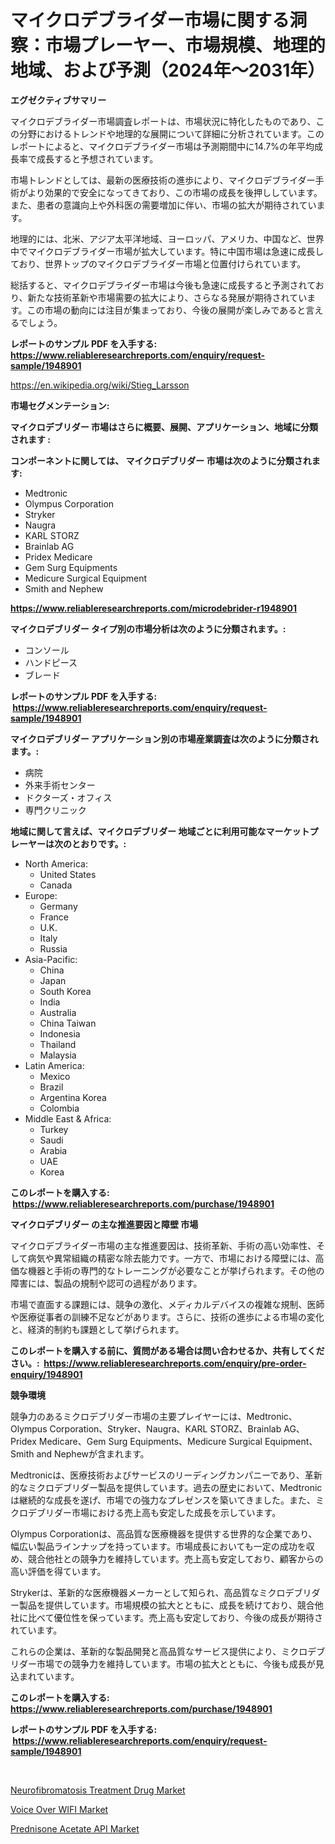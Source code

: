 <p><h1>マイクロデブライダー市場に関する洞察：市場プレーヤー、市場規模、地理的地域、および予測（2024年〜2031年）</h1></p><p><strong>エグゼクティブサマリー</strong></p>
<p><p>マイクロデブライダー市場調査レポートは、市場状況に特化したものであり、この分野におけるトレンドや地理的な展開について詳細に分析されています。このレポートによると、マイクロデブライダー市場は予測期間中に14.7%の年平均成長率で成長すると予想されています。</p><p>市場トレンドとしては、最新の医療技術の進歩により、マイクロデブライダー手術がより効果的で安全になってきており、この市場の成長を後押ししています。また、患者の意識向上や外科医の需要増加に伴い、市場の拡大が期待されています。</p><p>地理的には、北米、アジア太平洋地域、ヨーロッパ、アメリカ、中国など、世界中でマイクロデブライダー市場が拡大しています。特に中国市場は急速に成長しており、世界トップのマイクロデブライダー市場と位置付けられています。</p><p>総括すると、マイクロデブライダー市場は今後も急速に成長すると予測されており、新たな技術革新や市場需要の拡大により、さらなる発展が期待されています。この市場の動向には注目が集まっており、今後の展開が楽しみであると言えるでしょう。</p></p>
<p><strong>レポートのサンプル PDF を入手する: <a href="https://www.reliableresearchreports.com/enquiry/request-sample/1948901">https://www.reliableresearchreports.com/enquiry/request-sample/1948901</a></strong></p>
<p><a href="https://en.wikipedia.org/wiki/Stieg_Larsson">https://en.wikipedia.org/wiki/Stieg_Larsson</a></p>
<p><strong>市場セグメンテーション:</strong></p>
<p><strong> マイクロデブリダー 市場はさらに概要、展開、アプリケーション、地域に分類されます :</strong></p>
<p><strong>コンポーネントに関しては、 マイクロデブリダー 市場は次のように分類されます: &nbsp;</strong></p>
<p><ul><li>Medtronic</li><li>Olympus Corporation</li><li>Stryker</li><li>Naugra</li><li>KARL STORZ</li><li>Brainlab AG</li><li>Pridex Medicare</li><li>Gem Surg Equipments</li><li>Medicure Surgical Equipment</li><li>Smith and Nephew</li></ul></p>
<p><strong><a href="https://www.reliableresearchreports.com/microdebrider-r1948901">https://www.reliableresearchreports.com/microdebrider-r1948901</a></strong></p>
<p><strong> マイクロデブリダー タイプ別の市場分析は次のように分類されます。:</strong></p>
<p><ul><li>コンソール</li><li>ハンドピース</li><li>ブレード</li></ul></p>
<p><strong>レポートのサンプル PDF を入手する: &nbsp;<a href="https://www.reliableresearchreports.com/enquiry/request-sample/1948901">https://www.reliableresearchreports.com/enquiry/request-sample/1948901</a></strong></p>
<p><strong> マイクロデブリダー アプリケーション別の市場産業調査は次のように分類されます。:</strong></p>
<p><ul><li>病院</li><li>外来手術センター</li><li>ドクターズ・オフィス</li><li>専門クリニック</li></ul></p>
<p><strong>地域に関して言えば、マイクロデブリダー 地域ごとに利用可能なマーケットプレーヤーは次のとおりです。:</strong></p>
<p><ul>
    <li>
        North America:
        <ul>
            <li>United States</li>
            <li>Canada</li>
        </ul>
    </li>
    <li>
        Europe:
        <ul>
            <li>Germany</li>
            <li>France</li>
            <li>U.K.</li>
            <li>Italy</li>
            <li>Russia</li>
        </ul>
    </li>
    <li>
        Asia-Pacific:
        <ul>
            <li>China</li>
            <li>Japan</li>
            <li>South Korea</li>
            <li>India</li>
            <li>Australia</li>
            <li>China Taiwan</li>
            <li>Indonesia</li>
            <li>Thailand</li>
            <li>Malaysia</li>
        </ul>
    </li>
    <li>
        Latin America:
        <ul>
            <li>Mexico</li>
            <li>Brazil</li>
            <li>Argentina Korea</li>
            <li>Colombia</li>
        </ul>
    </li>
    <li>
        Middle East & Africa:
        <ul>
            <li>Turkey</li>
            <li>Saudi</li>
            <li>Arabia</li>
            <li>UAE</li>
            <li>Korea</li>
        </ul>
    </li>
    </ul></p>
<p><strong>このレポートを購入する: &nbsp;<a href="https://www.reliableresearchreports.com/purchase/1948901">https://www.reliableresearchreports.com/purchase/1948901</a></strong></p>
<p><strong>マイクロデブリダー の主な推進要因と障壁 市場</strong></p>
<p><p>マイクロデブライダー市場の主な推進要因は、技術革新、手術の高い効率性、そして病気や異常組織の精密な除去能力です。一方で、市場における障壁には、高価な機器と手術の専門的なトレーニングが必要なことが挙げられます。その他の障害には、製品の規制や認可の過程があります。</p><p>市場で直面する課題には、競争の激化、メディカルデバイスの複雑な規制、医師や医療従事者の訓練不足などがあります。さらに、技術の進歩による市場の変化と、経済的制約も課題として挙げられます。</p></p>
<p><strong>このレポートを購入する前に、質問がある場合は問い合わせるか、共有してください。:&nbsp; <a href="https://www.reliableresearchreports.com/enquiry/pre-order-enquiry/1948901">https://www.reliableresearchreports.com/enquiry/pre-order-enquiry/1948901</a></strong></p>
<p><strong>競争環境</strong></p>
<p><p>競争力のあるミクロデブリダー市場の主要プレイヤーには、Medtronic、Olympus Corporation、Stryker、Naugra、KARL STORZ、Brainlab AG、Pridex Medicare、Gem Surg Equipments、Medicure Surgical Equipment、Smith and Nephewが含まれます。</p><p>Medtronicは、医療技術およびサービスのリーディングカンパニーであり、革新的なミクロデブリダー製品を提供しています。過去の歴史において、Medtronicは継続的な成長を遂げ、市場での強力なプレゼンスを築いてきました。また、ミクロデブリダー市場における売上高も安定した成長を示しています。</p><p>Olympus Corporationは、高品質な医療機器を提供する世界的な企業であり、幅広い製品ラインナップを持っています。市場成長においても一定の成功を収め、競合他社との競争力を維持しています。売上高も安定しており、顧客からの高い評価を得ています。</p><p>Strykerは、革新的な医療機器メーカーとして知られ、高品質なミクロデブリダー製品を提供しています。市場規模の拡大とともに、成長を続けており、競合他社に比べて優位性を保っています。売上高も安定しており、今後の成長が期待されています。</p><p>これらの企業は、革新的な製品開発と高品質なサービス提供により、ミクロデブリダー市場での競争力を維持しています。市場の拡大とともに、今後も成長が見込まれています。</p></p>
<p><strong>このレポートを購入する: &nbsp; <a href="https://www.reliableresearchreports.com/purchase/1948901">https://www.reliableresearchreports.com/purchase/1948901</a></strong></p>
<p><strong>レポートのサンプル PDF を入手する: &nbsp;<a href="https://www.reliableresearchreports.com/enquiry/request-sample/1948901">https://www.reliableresearchreports.com/enquiry/request-sample/1948901</a></strong><strong></strong></p>
<p>&nbsp;</p>
<p><p><a href="https://github.com/mooaaztarek/Market-Research-Report-List-1/blob/main/neurofibromatosis-treatment-drug-market.md">Neurofibromatosis Treatment Drug Market</a></p><p><a href="https://issuu.com/reportprime-2/docs/voice-over-wifi-market-size-2030.pptx">Voice Over WIFI Market</a></p><p><a href="https://github.com/liliskanaya73/Market-Research-Report-List-1/blob/main/prednisone-acetate-api-market.md">Prednisone Acetate API Market</a></p></p>